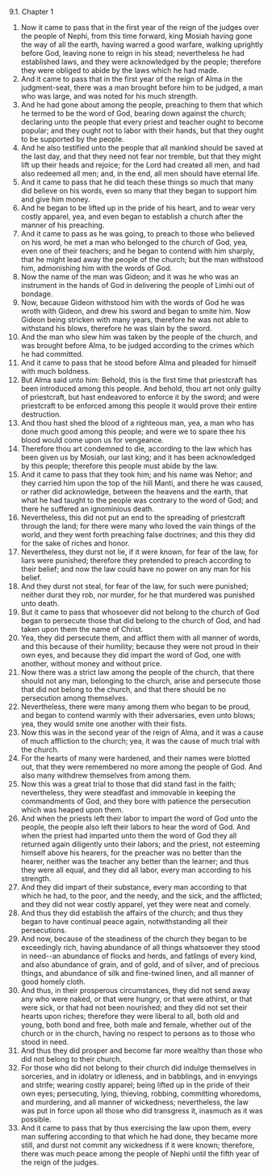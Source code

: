 9.1. Chapter 1
1. Now it came to pass that in the first year of the reign of the judges over the people of Nephi, from this time forward, king Mosiah having gone the way of all the earth, having warred a good warfare, walking uprightly before God, leaving none to reign in his stead; nevertheless he had established laws, and they were acknowledged by the people; therefore they were obliged to abide by the laws which he had made.
2. And it came to pass that in the first year of the reign of Alma in the judgment-seat, there was a man brought before him to be judged, a man who was large, and was noted for his much strength.
3. And he had gone about among the people, preaching to them that which he termed to be the word of God, bearing down against the church; declaring unto the people that every priest and teacher ought to become popular; and they ought not to labor with their hands, but that they ought to be supported by the people.
4. And he also testified unto the people that all mankind should be saved at the last day, and that they need not fear nor tremble, but that they might lift up their heads and rejoice; for the Lord had created all men, and had also redeemed all men; and, in the end, all men should have eternal life.
5. And it came to pass that he did teach these things so much that many did believe on his words, even so many that they began to support him and give him money.
6. And he began to be lifted up in the pride of his heart, and to wear very costly apparel, yea, and even began to establish a church after the manner of his preaching.
7. And it came to pass as he was going, to preach to those who believed on his word, he met a man who belonged to the church of God, yea, even one of their teachers; and he began to contend with him sharply, that he might lead away the people of the church; but the man withstood him, admonishing him with the words of God.
8. Now the name of the man was Gideon; and it was he who was an instrument in the hands of God in delivering the people of Limhi out of bondage.
9. Now, because Gideon withstood him with the words of God he was wroth with Gideon, and drew his sword and began to smite him. Now Gideon being stricken with many years, therefore he was not able to withstand his blows, therefore he was slain by the sword.
10. And the man who slew him was taken by the people of the church, and was brought before Alma, to be judged according to the crimes which he had committed.
11. And it came to pass that he stood before Alma and pleaded for himself with much boldness.
12. But Alma said unto him: Behold, this is the first time that priestcraft has been introduced among this people. And behold, thou art not only guilty of priestcraft, but hast endeavored to enforce it by the sword; and were priestcraft to be enforced among this people it would prove their entire destruction.
13. And thou hast shed the blood of a righteous man, yea, a man who has done much good among this people; and were we to spare thee his blood would come upon us for vengeance.
14. Therefore thou art condemned to die, according to the law which has been given us by Mosiah, our last king; and it has been acknowledged by this people; therefore this people must abide by the law.
15. And it came to pass that they took him; and his name was Nehor; and they carried him upon the top of the hill Manti, and there he was caused, or rather did acknowledge, between the heavens and the earth, that what he had taught to the people was contrary to the word of God; and there he suffered an ignominious death.
16. Nevertheless, this did not put an end to the spreading of priestcraft through the land; for there were many who loved the vain things of the world, and they went forth preaching false doctrines; and this they did for the sake of riches and honor.
17. Nevertheless, they durst not lie, if it were known, for fear of the law, for liars were punished; therefore they pretended to preach according to their belief; and now the law could have no power on any man for his belief.
18. And they durst not steal, for fear of the law, for such were punished; neither durst they rob, nor murder, for he that murdered was punished unto death.
19. But it came to pass that whosoever did not belong to the church of God began to persecute those that did belong to the church of God, and had taken upon them the name of Christ.
20. Yea, they did persecute them, and afflict them with all manner of words, and this because of their humility; because they were not proud in their own eyes, and because they did impart the word of God, one with another, without money and without price.
21. Now there was a strict law among the people of the church, that there should not any man, belonging to the church, arise and persecute those that did not belong to the church, and that there should be no persecution among themselves.
22. Nevertheless, there were many among them who began to be proud, and began to contend warmly with their adversaries, even unto blows; yea, they would smite one another with their fists.
23. Now this was in the second year of the reign of Alma, and it was a cause of much affliction to the church; yea, it was the cause of much trial with the church.
24. For the hearts of many were hardened, and their names were blotted out, that they were remembered no more among the people of God. And also many withdrew themselves from among them.
25. Now this was a great trial to those that did stand fast in the faith; nevertheless, they were steadfast and immovable in keeping the commandments of God, and they bore with patience the persecution which was heaped upon them.
26. And when the priests left their labor to impart the word of God unto the people, the people also left their labors to hear the word of God. And when the priest had imparted unto them the word of God they all returned again diligently unto their labors; and the priest, not esteeming himself above his hearers, for the preacher was no better than the hearer, neither was the teacher any better than the learner; and thus they were all equal, and they did all labor, every man according to his strength.
27. And they did impart of their substance, every man according to that which he had, to the poor, and the needy, and the sick, and the afflicted; and they did not wear costly apparel, yet they were neat and comely.
28. And thus they did establish the affairs of the church; and thus they began to have continual peace again, notwithstanding all their persecutions.
29. And now, because of the steadiness of the church they began to be exceedingly rich, having abundance of all things whatsoever they stood in need--an abundance of flocks and herds, and fatlings of every kind, and also abundance of grain, and of gold, and of silver, and of precious things, and abundance of silk and fine-twined linen, and all manner of good homely cloth.
30. And thus, in their prosperous circumstances, they did not send away any who were naked, or that were hungry, or that were athirst, or that were sick, or that had not been nourished; and they did not set their hearts upon riches; therefore they were liberal to all, both old and young, both bond and free, both male and female, whether out of the church or in the church, having no respect to persons as to those who stood in need.
31. And thus they did prosper and become far more wealthy than those who did not belong to their church.
32. For those who did not belong to their church did indulge themselves in sorceries, and in idolatry or idleness, and in babblings, and in envyings and strife; wearing costly apparel; being lifted up in the pride of their own eyes; persecuting, lying, thieving, robbing, committing whoredoms, and murdering, and all manner of wickedness; nevertheless, the law was put in force upon all those who did transgress it, inasmuch as it was possible.
33. And it came to pass that by thus exercising the law upon them, every man suffering according to that which he had done, they became more still, and durst not commit any wickedness if it were known; therefore, there was much peace among the people of Nephi until the fifth year of the reign of the judges.

